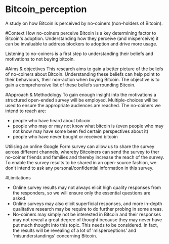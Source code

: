 # Bitcoin_perception
A study on how Bitcoin is perceived by no-coiners (non-holders of Bitcoin).

#Context
How no-coiners perceive Bitcoin is a key determining factor to Bitcoin's adoption. Understanding how they perceive (and misperceive) it can be invaluable to address blockers to adoption and drive more usage. 

Listening to no-coiners is a first step to understanding their beliefs and motivations to not buying bitcoin.

#Aims & objectives
This research aims to gain a better picture of the beliefs of no-coiners about Bitcoin. Understanding these beliefs can help point to their behaviours, their non-action when buying Bitcoin. The objective is to gain a comprehensive list of these beliefs surrounding Bitcoin.

#Approach & Methodology
To gain enough insight into the motivations a structured open-ended survey will be employed. Multiple-choices will be used to ensure the appropriate audiences are reached. The no-coiners we intend to reach are:
- people who have heard about bitcoin
- people who may or may not know what bitcoin is (even people who may not know may have some been fed certain perspectives about it)
- people who have never bought or received bitcoin

Utilising an online Google Form survey can allow us to share the survey across different channels, whereby Bitcoiners can send the survey to ther no-coiner friends and families and thereby increase the reach of the survey. To enable the survey results to be shared in an open-source fashion, we don't intend to ask any personal/confidential information in this survey.

#Limitations
- Online survey results may not always elicit high quality responses from the responders, so we will ensure only the essential questions are asked. 
- Online surveys may also elicit superficial responses, and more in-depth qualitative research may be require to do further probing in some areas.
- No-coiners may simply not be interested in Bitcoin and their responses may not reveal a great degree of thought because they may never have put much thought into this topic. This needs to be considered. In fact, the results will be revealing of a lot of 'misperceptions' and 'misunderstandings' concerning Bitcoin.
